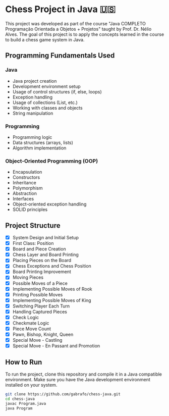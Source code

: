# Chess Project in Java 🇺🇸

This project was developed as part of the course "Java COMPLETO Programação Orientada a Objetos + Projetos" taught by Prof. Dr. Nélio Alves. The goal of this project is to apply the concepts learned in the course to build a chess game system in Java.

## Programming Fundamentals Used

### Java

- Java project creation
- Development environment setup
- Usage of control structures (if, else, loops)
- Exception handling
- Usage of collections (List, etc.)
- Working with classes and objects
- String manipulation

### Programming

- Programming logic
- Data structures (arrays, lists)
- Algorithm implementation

### Object-Oriented Programming (OOP)

- Encapsulation
- Constructors
- Inheritance
- Polymorphism
- Abstraction
- Interfaces
- Object-oriented exception handling
- SOLID principles

## Project Structure

- [x] System Design and Initial Setup
- [x] First Class: Position
- [x] Board and Piece Creation
- [x] Chess Layer and Board Printing
- [x] Placing Pieces on the Board
- [x] Chess Exceptions and Chess Position
- [x] Board Printing Improvement
- [x] Moving Pieces
- [x] Possible Moves of a Piece
- [x] Implementing Possible Moves of Rook
- [x] Printing Possible Moves
- [x] Implementing Possible Moves of King
- [x] Switching Player Each Turn
- [x] Handling Captured Pieces
- [x] Check Logic
- [x] Checkmate Logic
- [x] Piece Move Count
- [x] Pawn, Bishop, Knight, Queen
- [x] Special Move - Castling
- [x] Special Move - En Passant and Promotion

## How to Run

To run the project, clone this repository and compile it in a Java compatible environment. Make sure you have the Java development environment installed on your system.

```bash
git clone https://github.com/gabrafo/chess-java.git
cd chess-java
javac Program.java
java Program
```
